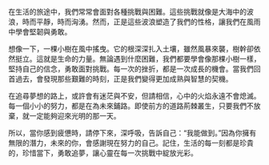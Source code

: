 在生活的旅途中，我們常常會面對各種挑戰與困難。這些挑戰就像是大海中的波浪，時而平靜，時而洶湧。然而，正是這些波浪塑造了我們的性格，讓我們在風雨中學會堅韌與勇敢。

想像一下，一棵小樹在風中搖曳。它的根深深扎入土壤，雖然風暴來襲，樹幹卻依然挺立。這就是生命的力量。無論遇到什麼困難，我們都要學會像那棵小樹一樣，堅持自己的信念，勇敢面對挑戰。每一次的挫折，都是一次成長的機會。當我們回首過去，會發現那些艱難的時刻，正是我們變得更加成熟與智慧的契機。

在追尋夢想的路上，或許會有迷茫與不安，但請相信，心中的火焰永遠不會熄滅。每一個小小的努力，都是在為未來鋪路。即使前方的道路荊棘叢生，只要我們不放棄，就一定能夠迎來光明的那一天。

所以，當你感到疲憊時，請停下來，深呼吸，告訴自己：“我能做到。”因為你擁有無限的潛力，未來的你，會感謝現在努力的自己。記住，生活的每一刻都是珍貴的，珍惜當下，勇敢追夢，讓心靈在每一次挑戰中綻放光彩。